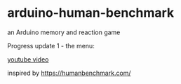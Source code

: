# arduino-human-benchmark

an Arduino memory and reaction game

Progress update 1 - the menu:

[youtube video](https://youtu.be/9R57YIZmz7A)

inspired by https://humanbenchmark.com/
